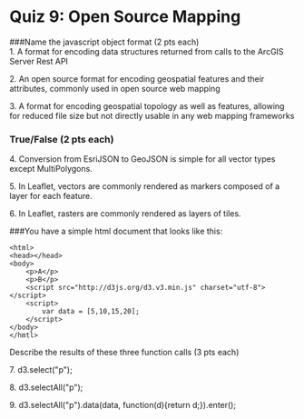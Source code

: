# Quiz 9: Open Source Mapping

###Name the javascript object format (2 pts each)  
1\. A format for encoding data structures returned from calls to the ArcGIS Server Rest API  
  
2\. An open source format for encoding geospatial features and their attributes, commonly used in open source web mapping  
  
3\. A format for encoding geospatial topology as well as features, allowing for reduced file size but not directly usable in any web mapping frameworks  
  
    
### True/False (2 pts each)  
4\. Conversion from EsriJSON to GeoJSON is simple for all vector types except MultiPolygons.  
  
5\. In Leaflet, vectors are commonly rendered as markers composed of a layer for each feature.  
  
6\. In Leaflet, rasters are commonly rendered as layers of tiles.  
  
  
  
  
  
###You have a simple html document that looks like this:
  
    <html>
	<head></head>
	<body>
		<p>A</p>
		<p>B</p>
		<script src="http://d3js.org/d3.v3.min.js" charset="utf-8"></script>
		<script>
			var data = [5,10,15,20];
		</script>
	</body>
    </hmtl>

  
Describe the results of these three function calls (3 pts each)  
  
7\. d3.select("p");  
  
8\. d3.selectAll("p");  
  
9\. d3.selectAll("p").data(data, function(d){return d;}).enter();  
  
